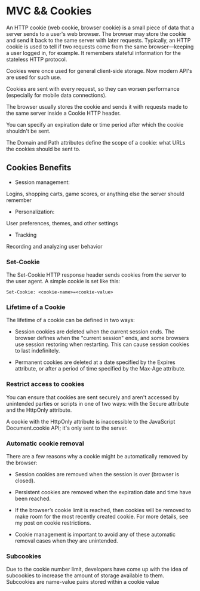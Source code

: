 # MVC && Cookies
An HTTP cookie (web cookie, browser cookie) is a small piece of data that a server sends to a user's web browser. The browser may store the cookie and send it back to the same server with later requests. Typically, an HTTP cookie is used to tell if two requests come from the same browser—keeping a user logged in, for example. It remembers stateful information for the stateless HTTP protocol.

Cookies were once used for general client-side storage. Now modern API's are used for such use.

Cookies are sent with every request, so they can worsen performance (especially for mobile data connections).

The browser usually stores the cookie and sends it with requests made to the same server inside a Cookie HTTP header.

 You can specify an expiration date or time period after which the cookie shouldn't be sent.

 The Domain and Path attributes define the scope of a cookie: what URLs the cookies should be sent to.

## Cookies Benefits
- Session management:

Logins, shopping carts, game scores, or anything else the server should remember

- Personalization:

User preferences, themes, and other settings

- Tracking

Recording and analyzing user behavior

### Set-Cookie
The Set-Cookie HTTP response header sends cookies from the server to the user agent. A simple cookie is set like this:

    Set-Cookie: <cookie-name>=<cookie-value>


### Lifetime of a Cookie


The lifetime of a cookie can be defined in two ways:

- Session cookies are deleted when the current session ends. The browser defines when the "current session" ends, and some browsers use session restoring when restarting. This can cause session cookies to last indefinitely.

- Permanent cookies are deleted at a date specified by the Expires attribute, or after a period of time specified by the Max-Age attribute.

### Restrict access to cookies
You can ensure that cookies are sent securely and aren't accessed by unintended parties or scripts in one of two ways: with the Secure attribute and the HttpOnly attribute.

A cookie with the HttpOnly attribute is inaccessible to the JavaScript Document.cookie API; it's only sent to the server.

### Automatic cookie removal
There are a few reasons why a cookie might be automatically removed by the browser:

- Session cookies are removed when the session is over (browser is closed).

- Persistent cookies are removed when the expiration date and time have been reached.

- If the browser’s cookie limit is reached, then cookies will be removed to make room for the most recently created cookie. For more details, see my post on cookie restrictions.

- Cookie management is important to avoid any of these automatic removal cases when they are unintended.

### Subcookies
Due to the cookie number limit, developers have come up with the idea of subcookies to increase the amount of storage available to them. Subcookies are name-value pairs stored within a cookie value